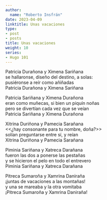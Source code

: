 ```yaml
---
author:
  name: "Roberto Insfrán"
date: 2023-04-09
linktitle: Unas vacaciones
type:
- post
- posts
title: Unas vacaciones
weight: 10
series:
- Hugo 101
---
```



Patricia Durañona y Ximena Sariñana  
se hallaronse, diseño del destino, a solas:  
pusiéronse a reír como añiñadas  
Patricia Durañona y Ximena Sariñana

Patricia Sariñana y Ximena Durañona  
eran como muñecas, si bien un piquín noñas  
pero se divertían cada vez que se veían  
Patricia Sariñana y Ximena Durañona

Xitrina	Duriñona y Pamecia Sarañana  
<<¿hay consonante para tu nombre, doña?>>  
solían preguntarse entre sí, y reían  
Xitrina Duriñona y Pamecia Sarañana

Piminia Sariñana y Xatreca Darañana  
fueron las dos a ponerse las pestañas  
y se hicieron el pelo en todo el entrevero  
Piminia	Sariñana y Xatreca Darañana

Pitreca Sumaroña y Xamrina Daniraña  
¡juntas de vacaciones a las montañas!  
y una se mareaba y la otra vomitaba  
¡Pitreca Sumaroña y Xamrina Daniraña!
